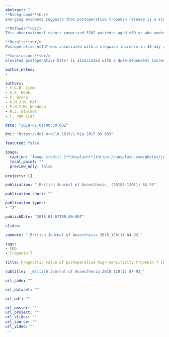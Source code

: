 ```yaml
---
abstract: "
**Background**<br/>
Emerging evidence suggests that postoperative troponin release is a strong and independent predictor of short-term mortality. However, evaluating elevated troponins in patients with chronic kidney disease (CKD) is still controversial and is often disregarded. This study examines morbidity along with short- and long-term mortality risk associated with elevated high-sensitivity troponin T (hsTnT) in patients with different stages CKD undergoing noncardiac surgery.<br/>

**Methods**<br/>
This observational cohort comprised 3262 patients aged ≥60 yr who underwent noncardiac surgery. Postoperative hsTnT concentrations were divided into normal [<14 ng l−1 (reference)], low (14–49 ng l<sup>−1</sup>), moderate (50–149 ng l−1), and high (≥150 ng l−1) groups. A threshold of 50 ng l−1 was used to dichotomize hsTnT. The study endpoints were 30-day and long-term all-cause mortality, and postoperative myocardial infarction.<br/>

**Results**<br/>
Postoperative hsTnT was associated with a stepwise increase in 30-day and long-term mortality risk: low hsTnT adjusted hazard ratio (HR) 1.4 [95% confidence interval (CI): 1.1–1.7], moderate hsTnT adjusted HR 3.1 (95% CI: 2.3–4.3), high hsTnT adjusted HR 5.5 (95% CI: 3.6–8.4). Postoperative hsTnT ≥50 ng l−1 was associated with 30-day and long-term mortality risk for each stage of CKD. Elevated troponin concentrations in severe CKD (estimated glomerular filtration rate <30 mL min−1 1.73 m−2), however, did not predict short-term death.<br/>

**Conclusions**<br/>
Elevated postoperative hsTnT is associated with a dose-dependent increase in 30-day and long-term mortality risk in each stage of CKD with an estimated glomerular filtration rate ≥30 ml min−1 1.73 m−2."

author_notes:
- 

authors:
- V.G.B. Liem
- S.E. Hoek
- F. Grune
- K.H.J.M. Mol
- F.H.I.M. Wesdorp
- R.J. Stolker
- F. van Lier

date: "2018-01-01T00:00:00Z"

doi: "https://doi.org/10.1016/j.bja.2017.09.003"

featured: false

image:
  caption: 'Image credit: [**Unsplash**](https://unsplash.com/photos/jdD8gXaTZsc)'
  focal_point: ""
  preview_only: false
  
projects: []

publication: "_British Journal of Anaesthesia_ (2018) 120(1) 84-93"

publication_short: ""

publication_types:
- "2"

publishDate: "2018-01-01T00:00:00Z"

slides: 

summary: "_British Journal of Anaesthesia 2018 120(1) 84-93_"

tags:
- CKD
- Troponin T

title: Prognostic value of postoperative high-sensitivity troponin T in patients with different stages of kidney disease undergoing noncardiac surgery

subtitle: '_British Journal of Anaesthesia 2018 120(1) 84-93_'

url_code: ""

url_dataset: ""

url_pdf: ""

url_poster: ""
url_project: ""
url_slides: ""
url_source: ""
url_video: ""
---
```


